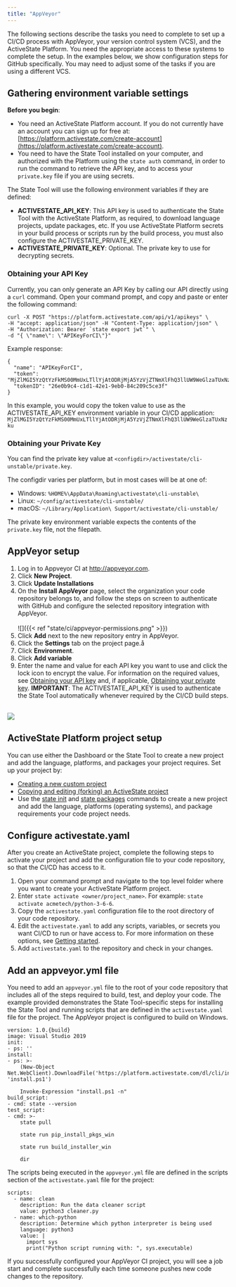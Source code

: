 ```yaml
---
title: "AppVeyor"
---
```


The following sections describe the tasks you need to complete to set up a CI/CD process with AppVeyor, your version control system (VCS), and the ActiveState Platform. You need the appropriate access to these systems to complete the setup. In the examples below, we show configuration steps for GitHub specifically. You may need to adjust some of the tasks if you are using a different VCS. 

## Gathering environment variable settings

**Before you begin**: 

* You need an ActiveState Platform account. If you do not currently have an account you can sign up for free at: [https://platform.activestate.com/create-account](https://platform.activestate.com/create-account). 
* You need to have the State Tool installed on your computer, and authorized with the Platform using the `state auth` command, in order to run the command to retrieve the API key, and to access your `private.key` file if you are using secrets.

The State Tool will use the following environment variables if they are defined:

* **ACTIVESTATE_API_KEY**: This API key is used to authenticate the State Tool with the ActiveState Platform, as required, to download language projects, update packages, etc. If you use ActiveState Platform secrets in your build process or scripts run by the build process, you must also configure the ACTIVESTATE_PRIVATE_KEY.
* **ACTIVESTATE_PRIVATE_KEY**: Optional. The private key to use for decrypting secrets.

### Obtaining your API Key

Currently, you can only generate an API Key by calling our API directly using a `curl` command. Open your command prompt, and copy and paste or enter the following command: 

```text
curl -X POST "https://platform.activestate.com/api/v1/apikeys" \
-H "accept: application/json" -H "Content-Type: application/json" \
-H "Authorization: Bearer `state export jwt`" \
-d "{ \"name\": \"APIKeyForCI\"}"
```

Example response:

```text
{
  "name": "APIKeyForCI",
  "token": "MjZlMGI5YzQtYzFkMS00MmUxLTllYjAtODRjMjA5YzVjZTNmXlFhQ3llUW9WeGlzaTUxNzku",
  "tokenID": "26e0b9c4-c1d1-42e1-9eb0-84c209c5ce3f"
}
```

In this example, you would copy the token value to use as the ACTIVESTATE_API_KEY environment variable in your CI/CD application: `MjZlMGI5YzQtYzFkMS00MmUxLTllYjAtODRjMjA5YzVjZTNmXlFhQ3llUW9WeGlzaTUxNzku`

### Obtaining your Private Key

You can find the private key value at `<configdir>/activestate/cli-unstable/private.key`.

The configdir varies per platform, but in most cases will be at one of:

* Windows: `%HOME%\AppData\Roaming\activestate\cli-unstable\`
* Linux: `~/config/activestate/cli-unstable/`
* macOS: `~/Library/Application\ Support/activestate/cli-unstable/`

The private key environment variable expects the contents of the `private.key` file, not the filepath.

## AppVeyor setup

1. Log in to Appveyor CI at http://appveyor.com.
2. Click **New Project**.
3. Click **Update Installations**
4. On the **Install AppVeyor** page, select the organization your code repository belongs to, and follow the steps on screen to authenticate with GitHub and configure the selected repository integration with AppVeyor.<br><br>![]({{< ref "state/ci/appveyor-permissions.png" >}})
5. Click **Add** next to the new repository entry in AppVeyor.
6. Click the **Settings** tab on the project page.å
7. Click **Environment**.
8. Click **Add variable**
9. Enter the name and value for each API key you want to use and click the lock icon to encrypt the value. For information on the required values, see [Obtaining your API key](#obtaining-your-api-key) and, if applicable, [Obtaining your private key](#obtaining-your-private-key).
    **IMPORTANT**: The ACTIVESTATE_API_KEY is used to authenticate the State Tool automatically whenever required by the CI/CD build steps.<br><br>

![](/state/ci/appveyor-api-key.png)


## ActiveState Platform project setup

You can use either the Dashboard or the State Tool to create a new project and add the language, platforms, and packages your project requires. Set up your project by:
    
* [Creating a new custom project](/projects/custom)
* [Copying and editing (forking) an ActiveState project](/projects/forks)
* Use the [state init](/state/commands/init) and [state packages](/state/commands/packages) commands to create a new project and add the language, platforms (operating systems), and package requirements your code project needs. 

## Configure activestate.yaml

After you create an ActiveState project, complete the following steps to activate your project and add the configuration file to your code repository, so that the CI/CD has access to it.

1. Open your command prompt and navigate to the top level folder where you want to create your ActiveState Platform project.
2. Enter `state activate <owner/project_name>`. For example: `state activate acmetech/python-3-6-6`.
3. Copy the `activestate.yaml` configuration file to the root directory of your code repository.
4. Edit the `activestate.yaml` to add any scripts, variables, or secrets you want CI/CD to run or have access to. For more information on these options, see [Getting started](/state/start.htm).
5. Add `activestate.yaml` to the repository and check in your changes.

## Add an appveyor.yml file

You need to add an `appveyor.yml` file to the root of your code repository that includes all of the steps required to build, test, and deploy your code. The example provided demonstrates the State Tool-specific steps for installing the State Tool and running scripts that are defined in the `activestate.yaml` file for the project. The AppVeyor project is configured to build on Windows.

```text
version: 1.0.{build}
image: Visual Studio 2019
init:
- ps: ''
install:
- ps: >-
    (New-Object Net.WebClient).DownloadFile('https://platform.activestate.com/dl/cli/install.ps1', 'install.ps1')
    
    Invoke-Expression "install.ps1 -n"
build_script:
- cmd: state --version
test_script:
- cmd: >-
    state pull

    state run pip_install_pkgs_win

    state run build_installer_win

    dir
```

The scripts being executed in the `appveyor.yml` file are defined in the scripts section of the `activestate.yaml` file for the project:

```text
scripts:
  - name: clean
    description: Run the data cleaner script
    value: python3 cleaner.py
  - name: which-python
    description: Determine which python interpreter is being used
    language: python3
    value: |
      import sys
      print("Python script running with: ", sys.executable)
```

If you successfully configured your AppVeyor CI project, you will see a job start and complete successfully each time someone pushes new code changes to the repository.
